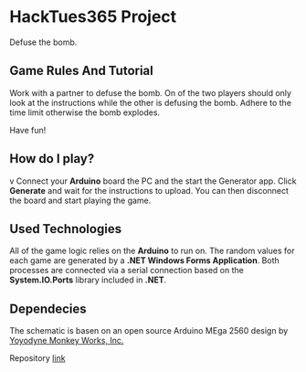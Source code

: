 # HackTues365 Project
Defuse the bomb.

## Game Rules And Tutorial

Work with a partner to defuse the bomb.
On of the two players should only look at the instructions while the other is defusing the bomb.
Adhere to the time limit otherwise the bomb explodes.

Have fun!

## How do I play?
v
Connect your **Arduino** board the PC and the start the Generator app.
Click **Generate** and wait for the instructions to upload.
You can then disconnect the board and start playing the game.

## Used Technologies

All of the game logic relies on the **Arduino** to run on.
The random values for each game are generated by a **.NET Windows Forms Application**.
Both processes are connected via a serial connection based on the **System.IO.Ports** library included in **.NET**.

## Dependecies

The schematic is basen on an open source Arduino MEga 2560 design by [Yoyodyne Monkey Works, Inc.](https://github.com/YoyodyneMonkeyWorks)

Repository [link](https://github.com/YoyodyneMonkeyWorks/KiCad/tree/master/Arduino_MEGA_2560-Rev3)